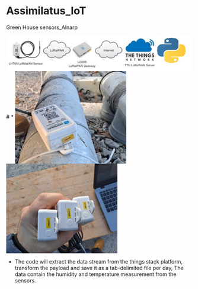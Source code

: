 # Assimilatus_IoT
Green House sensors_Alnarp



<img align="center" alt="LoRaWAN" src="pics\LoRawan.jpg" />
#
*
<img align="center" alt="LoRaWAN" width="300px" src="pics\sens.jpg" />
<img align="center" alt="LoRaWAN" width="300px" src="pics\sensors.jpg" />




* The code will extract the data stream from the things stack platform, transform the payload and save it as a tab-delimited file per day, The data contain the humidity and temperature measurement from the 
sensors. 
